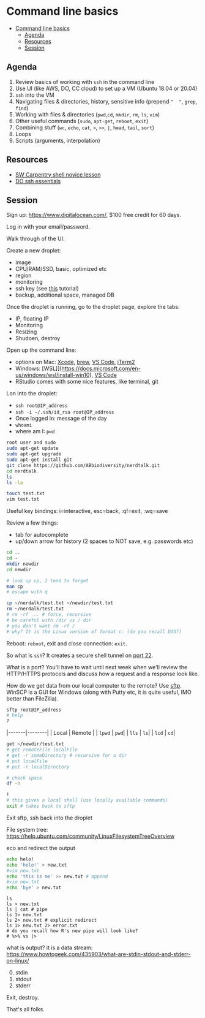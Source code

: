 # Command line basics

- [Command line basics](#command-line-basics)
  - [Agenda](#agenda)
  - [Resources](#resources)
  - [Session](#session)

## Agenda

1. Review basics of working with `ssh` in the command line
2. Use UI (like AWS, DO, CC cloud) to set up a VM (Ubuntu 18.04 or 20.04)
3. `ssh` into the VM
4. Navigating files & directories, history, sensitive info (prepend `"  "`, `grep`, `find`)
5. Working with files & directories (`pwd`,`cd`, `mkdir`, `rm`, `ls`, `vim`)
6. Other useful commands (`sudo`, `apt-get`, `reboot`, `exit`)
7. Combining stuff (`wc`, `echo`, `cat`, `>`, `>>`, `|`, `head`, `tail`, `sort`)
8. Loops
9. Scripts (arguments, interpolation)

## Resources

- [SW Carpentry shell novice lesson](https://swcarpentry.github.io/shell-novice/)
- [DO ssh essentials](https://www.digitalocean.com/community/tutorials/ssh-essentials-working-with-ssh-servers-clients-and-keys)

## Session

Sign up: https://www.digitalocean.com/,
$100 free credit for 60 days.

Log in with your email/password.

Walk through of the UI.

Create a new droplet:

- image
- CPU/RAM/SSD, basic, optimized etc
- region
- monitoring
- ssh key (see [this](https://www.digitalocean.com/community/tutorials/how-to-set-up-ssh-keys-2) tutorial)
- backup, additional space, managed DB

Once the droplet is running, go to the droplet page, explore the tabs:

- IP, floating IP
- Monitoring
- Resizing
- Shudoen, destroy

Open up the command line:

- options on Mac: [Xcode](https://developer.apple.com/xcode/), [brew](https://brew.sh/), [VS Code](https://code.visualstudio.com/), [iTerm2](https://iterm2.com/)
- Windows: [WSL]](https://docs.microsoft.com/en-us/windows/wsl/install-win10), [VS Code](https://code.visualstudio.com/)
- RStudio comes with some nice features, like terminal, git

Lon into the droplet:

- `ssh root@IP_address`
- `ssh -i ~/.ssh/id_rsa root@IP_address`
- Once logged in: message of the day
- `whoami`
- where am I: `pwd`

```bash
root user and sudo
sudo apt-get update
sudo apt-get upgrade
sudo apt-get install git
git clone https://github.com/ABbiodiversity/nerdtalk.git
cd nerdtalk
ls
ls -la

touch test.txt
vim test.txt
```

Useful key bindings: i=interactive, esc=back, :q!=exit, :wq=save

Review a few things:

- tab for autocomplete
- up/down arrow for history (2 spaces to NOT save, e.g. passwords etc)

```bash
cd ..
cd ~
mkdir newdir
cd newdir

# look up cp, I tend to forget
man cp
# escape with q

cp ~/nerdalk/test.txt ~/newdir/test.txt
rm ~/nerdalk/test.txt
# rm -rf ... # force, recursive
# be careful with /dir vs / dir
# you don't want rm -rf /
# why? It is the Linux version of format c: (do you recall DOS?)
```

Reboot: `reboot`, exit and close connection: `exit`.

So what is `ssh`? It creates a secure shell tunnel on [port 22](https://www.ssh.com/ssh/port).

What is a port? You'll have to wait until next week when we'll review the HTTP/HTTPS protocols and discuss how a request and a response look like.

How do we get data from our local computer to the remote? Use [sftp](https://www.digitalocean.com/community/tutorials/how-to-use-sftp-to-securely-transfer-files-with-a-remote-server). WinSCP is a GUI for Windows (along with Putty etc, it is quite useful, IMO better than FileZilla).

```bash
sftp root@IP_address
# help
?
```

|-------|--------|
| Local | Remote |
| `lpwd` | `pwd`|
| `lls` | `ls`|
| `lcd` | `cd`|

```bash
get ~/newdir/test.txt
# get remoteFile localFile
# get -r someDirectory # recursive for a dir
# put localFile
# put -r localDirectory

# check space
df -h

!
# this gives a local shell (use locally available commands)
exit # takes back to sftp
```

Exit sftp, ssh back into the droplet

File system tree: https://help.ubuntu.com/community/LinuxFilesystemTreeOverview

eco and redirect the output

```bash
echo helo!
echo 'helo!' > new.txt
#vim new.txt
echo 'this is me' >> new.txt # append
#vim new.txt
echo 'bye' > new.txt
```

```
ls
ls > new.txt
ls | cat # pipe
ls 1> new.txt
ls 2> new.txt # explicit redirect
ls 1> new.txt 2> error.txt
# do you recall how R's new pipe will look like?
# %>% vs |>
```

what is output? it is a data stream: https://www.howtogeek.com/435903/what-are-stdin-stdout-and-stderr-on-linux/

0. stdin
1. stdout
2. stderr

Exit, destroy.

That's all folks.
